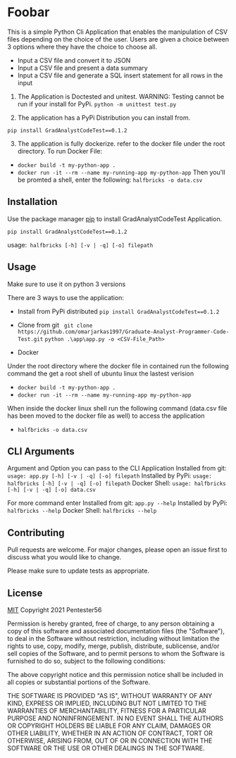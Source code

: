 # Foobar

This is a simple Python Cli Application that enables the manipulation of CSV files depending on the choice of the user.
Users are given a choice between 3 options where they have the choice to choose all.

-	Input a CSV file and convert it to JSON
-	Input a CSV file and present a data summary
-	Input a CSV file and generate a SQL insert statement for all rows in the input

1. The Application is Doctested and unitest.
WARNING: Testing cannot be run if your install for PyPi.
```python -m unittest test.py```

2. The application has a PyPi Distribution you can install from.
```pip command
pip install GradAnalystCodeTest==0.1.2
```

3. The application is fully dockerize.
refer to the docker file under the root directory.
To run Docker File:
- ```docker build -t my-python-app .```
- ```docker run -it --rm --name my-running-app my-python-app```
Then you'll be promted a shell, enter the following:
```halfbricks -o data.csv ```

## Installation

Use the package manager [pip](https://pypi.org/project/GradAnalystCodeTest/0.1.2/) to install GradAnalystCodeTest Application.

```pip command
pip install GradAnalystCodeTest==0.1.2
```

usage:``` halfbricks [-h] [-v | -q] [-o] filepath```
## Usage

Make sure to use it on python 3 versions

There are 3 ways to use the application:

- Install from PyPi distributed
    ```pip install GradAnalystCodeTest==0.1.2```

- Clone from git 
    ``` git clone https://github.com/omarjarkas1997/Graduate-Analyst-Programmer-Code-Test.git```
    ```python .\app\app.py -o <CSV-File_Path>```
- Docker

Under the root directory where the docker file in contained run the following command the get a root shell of ubuntu linux the lastest verision
- ```docker build -t my-python-app .```
- ```docker run -it --rm --name my-running-app my-python-app```

When inside the docker linux shell run the following command (data.csv file has been moved to the docker file as well) to access the application

- ```halfbricks -o data.csv ```


## CLI Arguments


Argument and Option you can pass to the CLI Application
Installed from git: ```usage: app.py [-h] [-v | -q] [-o] filepath``` 
Installed by PyPi: ```usage: halfbricks [-h] [-v | -q] [-o] filepath```
Docker Shell: ```usage: halfbricks [-h] [-v | -q] [-o] data.csv```

For more command enter 
    Installed from git: ```app.py --help``` 
    Installed by PyPi: ```halfbricks --help```
    Docker Shell: ```halfbricks --help```

## Contributing
Pull requests are welcome. For major changes, please open an issue first to discuss what you would like to change.

Please make sure to update tests as appropriate.

## License
[MIT](https://choosealicense.com/licenses/mit/)
Copyright 2021 Pentester56

Permission is hereby granted, free of charge, to any person obtaining a copy of this software and associated documentation files (the "Software"), to deal in the Software without restriction, including without limitation the rights to use, copy, modify, merge, publish, distribute, sublicense, and/or sell copies of the Software, and to permit persons to whom the Software is furnished to do so, subject to the following conditions:

The above copyright notice and this permission notice shall be included in all copies or substantial portions of the Software.

THE SOFTWARE IS PROVIDED "AS IS", WITHOUT WARRANTY OF ANY KIND, EXPRESS OR IMPLIED, INCLUDING BUT NOT LIMITED TO THE WARRANTIES OF MERCHANTABILITY, FITNESS FOR A PARTICULAR PURPOSE AND NONINFRINGEMENT. IN NO EVENT SHALL THE AUTHORS OR COPYRIGHT HOLDERS BE LIABLE FOR ANY CLAIM, DAMAGES OR OTHER LIABILITY, WHETHER IN AN ACTION OF CONTRACT, TORT OR OTHERWISE, ARISING FROM, OUT OF OR IN CONNECTION WITH THE SOFTWARE OR THE USE OR OTHER DEALINGS IN THE SOFTWARE.